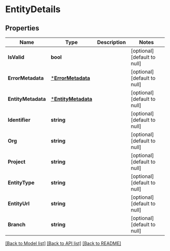 # EntityDetails

## Properties
Name | Type | Description | Notes
------------ | ------------- | ------------- | -------------
**IsValid** | **bool** |  | [optional] [default to null]
**ErrorMetadata** | [***ErrorMetadata**](ErrorMetadata.md) |  | [optional] [default to null]
**EntityMetadata** | [***EntityMetadata**](EntityMetadata.md) |  | [optional] [default to null]
**Identifier** | **string** |  | [optional] [default to null]
**Org** | **string** |  | [optional] [default to null]
**Project** | **string** |  | [optional] [default to null]
**EntityType** | **string** |  | [optional] [default to null]
**EntityUrl** | **string** |  | [optional] [default to null]
**Branch** | **string** |  | [optional] [default to null]

[[Back to Model list]](../README.md#documentation-for-models) [[Back to API list]](../README.md#documentation-for-api-endpoints) [[Back to README]](../README.md)


